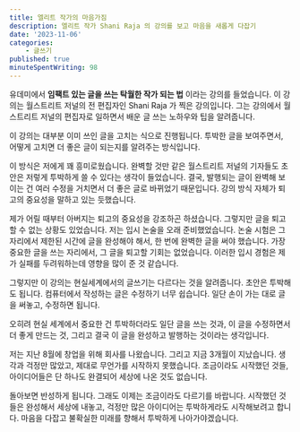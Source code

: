 ```yaml
---
title: 엘리트 작가의 마음가짐
description: 엘리트 작가 Shani Raja 의 강의를 보고 마음을 새롭게 다잡기
date: '2023-11-06'
categories:
    - 글쓰기
published: true
minuteSpentWriting: 98
---
```


유데미에서 **임팩트 있는 글을 쓰는 탁월한 작가 되는 법** 이라는 강의를 들었습니다. 이 강의는 월스트리트 저널의 전 편집자인 Shani Raja 가 찍은 강의입니다. 그는 강의에서 월스트리트 저널의 편집자로 일하면서 배운 글 쓰는 노하우와 팁을 알려줍니다.

이 강의는 대부분 이미 쓰인 글을 고치는 식으로 진행됩니다. 투박한 글을 보여주면서, 어떻게 고치면 더 좋은 글이 되는지를 알려주는 방식입니다.

이 방식은 저에게 꽤 흥미로웠습니다. 완벽할 것만 같은 월스트리트 저널의 기자들도 초안은 저렇게 투박하게 쓸 수 있다는 생각이 들었습니다. 결국, 발행되는 글이 완벽해 보이는 건 여러 수정을 거치면서 더 좋은 글로 바뀌었기 때문입니다. 강의 방식 자체가 퇴고의 중요성을 말하고 있는 듯했습니다.

제가 어릴 때부터 아버지는 퇴고의 중요성을 강조하곤 하셨습니다. 그렇지만 글을 퇴고할 수 없는 상황도 있었습니다. 저는 입시 논술을 오래 준비했었습니다. 논술 시험은 그 자리에서 제한된 시간에 글을 완성해야 해서, 한 번에 완벽한 글을 써야 했습니다. 가장 중요한 글을 쓰는 자리에서, 그 글을 퇴고할 기회는 없었습니다. 이러한 입시 경험은 제가 실패를 두려워하는데 영향을 많이 준 것 같습니다.

그렇지만 이 강의는 현실세계에서의 글쓰기는 다르다는 것을 알려줍니다. 초안은 투박해도 됩니다. 컴퓨터에서 작성하는 글은 수정하기 너무 쉽습니다. 일단 손이 가는 대로 글을 써놓고, 수정하면 됩니다.

오히려 현실 세계에서 중요한 건 투박하더라도 일단 글을 쓰는 것과, 이 글을 수정하면서 더 좋게 만드는 것, 그리고 결국 이 글을 완성하고 발행하는 것이라는 생각입니다.

저는 지난 8월에 창업을 위해 회사를 나왔습니다. 그리고 지금 3개월이 지났습니다. 생각과 걱정만 많았고, 제대로 무언가를 시작하지 못했습니다. 조금이라도 시작했던 것들, 아이디어들은 단 하나도 완결되어 세상에 나온 것도 없습니다.

돌아보면 반성하게 됩니다. 그래도 이제는 조금이라도 다르기를 바랍니다. 시작했던 것들은 완성해서 세상에 내놓고, 걱정만 많은 아이디어는 투박하게라도 시작해보려고 합니다. 마음을 다잡고 불확실한 미래를 향해서 투박하게 나아가야겠습니다.
